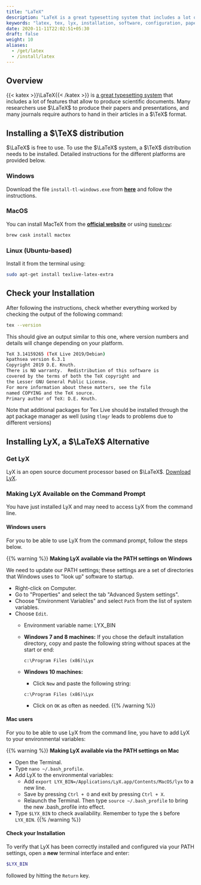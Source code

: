 ```yaml
---
title: "LaTeX"
description: "LaTeX is a great typesetting system that includes a lot of features that allow to produce scientific documents."
keywords: "latex, tex, lyx, installation, software, configuration, paper, writing, text, typesetting"
date: 2020-11-11T22:02:51+05:30
draft: false
weight: 10
aliases:
  - /get/latex
  - /install/latex
---
```


## Overview

{{< katex >}}\LaTeX{{< /katex >}} is [a great typesetting system](https://www.latex-project.org) that includes a lot of features that allow to produce scientific documents. Many researchers use $\LaTeX$ to produce their papers and presentations, and many journals require authors to hand in their articles in a $\TeX$ format.

## Installing a $\TeX$ distribution
$\LaTeX$ is free to use. To use the $\LaTeX$ system, a $\TeX$ distribution needs to be installed. Detailed instructions for the different platforms are provided below.

### Windows

Download the file `install-tl-windows.exe` from **[here](https://www.tug.org/texlive/acquire-netinstall.html)** and follow the instructions.

### MacOS

You can install MacTeX from the **[official website](https://www.tug.org/mactex/)** or using [`Homebrew`](/configure/cli):

```bash
brew cask install mactex
```

### Linux (Ubuntu-based)

Install it from the terminal using:

```bash
sudo apt-get install texlive-latex-extra
```

## Check your Installation

After following the instructions, check whether everything worked by checking the output of the following command:

```bash
tex --version
```

This should give an output similar to this one, where version numbers and details will change depending on your platform.

```bash
TeX 3.14159265 (TeX Live 2019/Debian)
kpathsea version 6.3.1
Copyright 2019 D.E. Knuth.
There is NO warranty.  Redistribution of this software is
covered by the terms of both the TeX copyright and
the Lesser GNU General Public License.
For more information about these matters, see the file
named COPYING and the TeX source.
Primary author of TeX: D.E. Knuth.
```

Note that additional packages for Tex Live should be installed through the apt package manager as well (using `tlmgr` leads to problems due to different versions)

## Installing LyX, a $\LaTeX$ Alternative

### Get LyX

 LyX is an open source document processor based on $\LaTeX$. [Download LyX](https://www.lyx.org/Download).

 ### Making LyX Available on the Command Prompt

 You have just installed LyX and may need to access LyX from the command line.

 #### Windows users
 For you to be able to use LyX from the command prompt, follow the steps below.

{{% warning %}}
**Making LyX available via the PATH settings on Windows**

 We need to update our PATH settings; these settings are a set of directories that Windows uses to "look up" software to startup.

 - Right-click on Computer.
 - Go to "Properties" and select the tab "Advanced System settings".
 - Choose "Environment Variables" and select `Path` from the list of system variables.
 - Choose `Edit`.
 	- Environment variable name: LYX_BIN
 	- **Windows 7 and 8 machines:**
 		If you chose the default installation directory, copy and paste the following string without spaces at the start or end:

         `c:\Program Files (x86)\Lyx`

 	- **Windows 10 machines:**
 		- Click `New` and paste the following string:

         `c:\Program Files (x86)\Lyx`

 		- Click on `OK` as often as needed.
{{% /warning %}}

 #### Mac users

 For you to be able to use LyX from the command line, you have to add LyX to your environmental variables:

{{% warning %}}
**Making LyX available via the PATH settings on Mac**

- Open the Terminal.
- Type `nano ~/.bash_profile`.
- Add LyX to the environmental variables:
	- Add `export LYX_BIN=/Applications/LyX.app/Contents/MacOS/lyx` to a new line.
	- Save by pressing `Ctrl + O` and exit by pressing `Ctrl + X`.
	- Relaunch the Terminal. Then type `source ~/.bash_profile` to bring the new .bash_profile into effect.
- Type `$LYX_BIN` to check availability. Remember to type the `$` before `LYX_BIN`.
{{% /warning %}}

 <!--- Linux users not available yet
 -->


 #### Check your Installation

 To verify that LyX has been correctly installed and configured via your PATH settings,
 open a **new** terminal interface and enter:

 ```bash
 $LYX_BIN
 ```

 followed by hitting the `Return` key.
